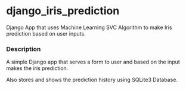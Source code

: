 # django_iris_prediction
Django App that uses Machine Learning SVC Algorithm to make Iris prediction based on user inputs.

### Description
A simple Django app that serves a form to user and based on the input makes the iris prediction.

Also stores and shows the prediction history using SQLite3 Database.
